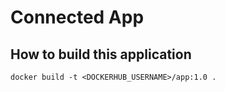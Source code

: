 # Connected App

## How to build this application
```
docker build -t <DOCKERHUB_USERNAME>/app:1.0 .
```

